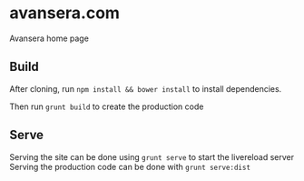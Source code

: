 avansera.com
============

Avansera home page

## Build
After cloning, run `npm install && bower install` to install dependencies.

Then run `grunt build` to create the production code

## Serve
Serving the site can be done using `grunt serve` to start the livereload server
Serving the production code can be done with `grunt serve:dist`
